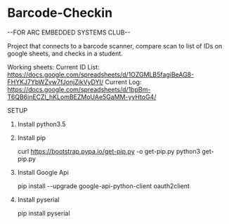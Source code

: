 # Barcode-Checkin

--FOR ARC EMBEDDED SYSTEMS CLUB--

Project that connects to a barcode scanner, compare scan to list of IDs on google sheets, and checks in a student. 

Working sheets: 
Current ID List: https://docs.google.com/spreadsheets/d/1OZGMLB5fagiBeAG8-FHYKJ7YbWZvw7fJonjZjkVyDYI/
Current Log: https://docs.google.com/spreadsheets/d/1bpBm-T6QB6inECZl_hKLomBEZMoUAe5GaMM-yyHtoG4/

SETUP

1. Install python3.5
2. Install pip 

    curl https://bootstrap.pypa.io/get-pip.py -o get-pip.py
    python3 get-pip.py

3. Install Google Api

    pip install --upgrade google-api-python-client oauth2client

4. Install pyserial

    pip install pyserial

